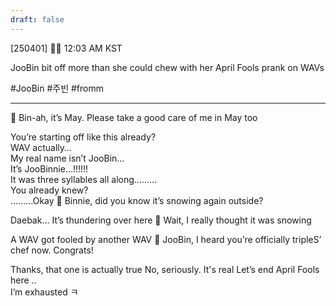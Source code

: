 ```yaml
---
draft: false
---
```

[250401] 🐣💭 12:03 AM KST

JooBin bit off more than she could chew with her April Fools prank on WAVs

#JooBin #주빈 #fromm 
___
🫧 Bin-ah, it’s May. Please take a good care of me in May too

You’re starting off like this already?  
WAV actually…  
My real name isn’t JooBin…  
It’s JooBinnie…!!!!!!  
It was three syllables all along………  
You already knew?  
………Okay
🫧 Binnie, did you know it’s snowing again outside?

Daebak… It’s thundering over here
🫧 Wait, I really thought it was snowing

A WAV got fooled by another WAV
🫧 JooBin, I heard you’re officially tripleS’ chef now. Congrats!

Thanks, that one is actually true
No, seriously. It's real
Let’s end April Fools here
..  
I’m exhausted
ㅋ
